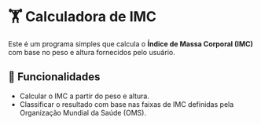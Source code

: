 # 🏋️ Calculadora de IMC

Este é um programa simples que calcula o **Índice de Massa Corporal (IMC)** com base no peso e altura fornecidos pelo usuário.

## 🚀 Funcionalidades

- Calcular o IMC a partir do peso e altura.
- Classificar o resultado com base nas faixas de IMC definidas pela Organização Mundial da Saúde (OMS).
